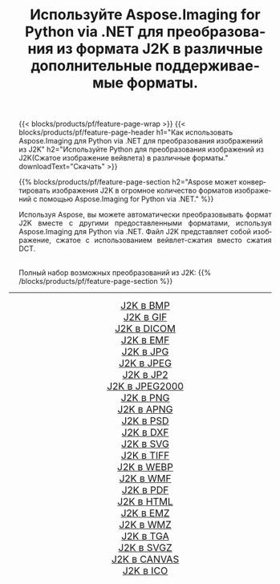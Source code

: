 ﻿---
title: Используйте Aspose.Imaging for Python via .NET для преобразования из формата J2K в различные дополнительные поддерживаемые форматы. 
weight: 3920
url: /ru/python-net/conversion/from/j2k/ 
lang: ru
langdirlevel: 2
locales: zh-hans,ja,it,ru,de,es,fr,nl,id,lt,pl,pt,vi,tr,ko,zh-hant,ar,hi,th,sv,cs,uk,he
description: Вы можете быстро преобразовать J2K(Сжатое изображение вейвлета) в различные форматы, используя Aspose.Imaging for Python via .NET.
---

{{< blocks/products/pf/feature-page-wrap >}}
{{< blocks/products/pf/feature-page-header h1="Как использовать Aspose.Imaging для Python via .NET для преобразования изображений из J2K" h2="Используйте Python для преобразования изображений из J2K(Сжатое изображение вейвлета) в различные форматы." downloadText="Скачать" >}}


{{% blocks/products/pf/feature-page-section  h2="Aspose может конвертировать изображения J2K в огромное количество форматов изображений с помощью Aspose.Imaging for Python via .NET." %}}
<p align=justify>Используя Aspose, вы можете автоматически преобразовывать формат J2K вместе с другими предоставленными форматами, используя Aspose.Imaging для Python via .NET. Файл J2K представляет собой изображение, сжатое с использованием вейвлет-сжатия вместо сжатия DCT.</p>
<br/>
Полный набор возможных преобразований из J2K:
{{% /blocks/products/pf/feature-page-section %}}
<div class="container-fluid productfamilypage bg-gray">
    <div class="convertypes bg-gray agp-content section">
        <div class="container">
		<hr style="margin-left:-20px;"/>
		<div class="row other-converters" style="gap: 10px;font-size: 19px;text-align:center;">
		    <div class='col-md-2 other-converter remove-lp remove-rp'><a href="/imaging/ru/python-net/conversion/j2k-to-bmp/" style="padding:15px;">J2K в BMP</a></div><div class='col-md-2 other-converter remove-lp remove-rp'><a href="/imaging/ru/python-net/conversion/j2k-to-gif/" style="padding:15px;">J2K в GIF</a></div><div class='col-md-2 other-converter remove-lp remove-rp'><a href="/imaging/ru/python-net/conversion/j2k-to-dicom/" style="padding:15px;">J2K в DICOM</a></div><div class='col-md-2 other-converter remove-lp remove-rp'><a href="/imaging/ru/python-net/conversion/j2k-to-emf/" style="padding:15px;">J2K в EMF</a></div><div class='col-md-2 other-converter remove-lp remove-rp'><a href="/imaging/ru/python-net/conversion/j2k-to-jpg/" style="padding:15px;">J2K в JPG</a></div><div class='col-md-2 other-converter remove-lp remove-rp'><a href="/imaging/ru/python-net/conversion/j2k-to-jpeg/" style="padding:15px;">J2K в JPEG</a></div><div class='col-md-2 other-converter remove-lp remove-rp'><a href="/imaging/ru/python-net/conversion/j2k-to-jp2/" style="padding:15px;">J2K в JP2</a></div><div class='col-md-2 other-converter remove-lp remove-rp'><a href="/imaging/ru/python-net/conversion/j2k-to-jpeg2000/" style="padding:15px;">J2K в JPEG2000</a></div><div class='col-md-2 other-converter remove-lp remove-rp'><a href="/imaging/ru/python-net/conversion/j2k-to-png/" style="padding:15px;">J2K в PNG</a></div><div class='col-md-2 other-converter remove-lp remove-rp'><a href="/imaging/ru/python-net/conversion/j2k-to-apng/" style="padding:15px;">J2K в APNG</a></div><div class='col-md-2 other-converter remove-lp remove-rp'><a href="/imaging/ru/python-net/conversion/j2k-to-psd/" style="padding:15px;">J2K в PSD</a></div><div class='col-md-2 other-converter remove-lp remove-rp'><a href="/imaging/ru/python-net/conversion/j2k-to-dxf/" style="padding:15px;">J2K в DXF</a></div><div class='col-md-2 other-converter remove-lp remove-rp'><a href="/imaging/ru/python-net/conversion/j2k-to-svg/" style="padding:15px;">J2K в SVG</a></div><div class='col-md-2 other-converter remove-lp remove-rp'><a href="/imaging/ru/python-net/conversion/j2k-to-tiff/" style="padding:15px;">J2K в TIFF</a></div><div class='col-md-2 other-converter remove-lp remove-rp'><a href="/imaging/ru/python-net/conversion/j2k-to-webp/" style="padding:15px;">J2K в WEBP</a></div><div class='col-md-2 other-converter remove-lp remove-rp'><a href="/imaging/ru/python-net/conversion/j2k-to-wmf/" style="padding:15px;">J2K в WMF</a></div><div class='col-md-2 other-converter remove-lp remove-rp'><a href="/imaging/ru/python-net/conversion/j2k-to-pdf/" style="padding:15px;">J2K в PDF</a></div><div class='col-md-2 other-converter remove-lp remove-rp'><a href="/imaging/ru/python-net/conversion/j2k-to-html/" style="padding:15px;">J2K в HTML</a></div><div class='col-md-2 other-converter remove-lp remove-rp'><a href="/imaging/ru/python-net/conversion/j2k-to-emz/" style="padding:15px;">J2K в EMZ</a></div><div class='col-md-2 other-converter remove-lp remove-rp'><a href="/imaging/ru/python-net/conversion/j2k-to-wmz/" style="padding:15px;">J2K в WMZ</a></div><div class='col-md-2 other-converter remove-lp remove-rp'><a href="/imaging/ru/python-net/conversion/j2k-to-tga/" style="padding:15px;">J2K в TGA</a></div><div class='col-md-2 other-converter remove-lp remove-rp'><a href="/imaging/ru/python-net/conversion/j2k-to-svgz/" style="padding:15px;">J2K в SVGZ</a></div><div class='col-md-2 other-converter remove-lp remove-rp'><a href="/imaging/ru/python-net/conversion/j2k-to-canvas/" style="padding:15px;">J2K в CANVAS</a></div><div class='col-md-2 other-converter remove-lp remove-rp'><a href="/imaging/ru/python-net/conversion/j2k-to-ico/" style="padding:15px;">J2K в ICO</a></div>
                </div>
        </div>
    </div>
</div>
<br/>

